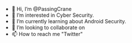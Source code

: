 - 👋 Hi, I’m @PassingCrane
- 👀 I’m interested in Cyber Security.
- 🌱 I’m currently learning about Android Security.
- 💞️ I’m looking to collaborate on 
- 📫 How to reach me "Twitter"

<!---
PassingCrane/PassingCrane is a ✨ special ✨ repository because its `README.md` (this file) appears on your GitHub profile.
You can click the Preview link to take a look at your changes.
--->

